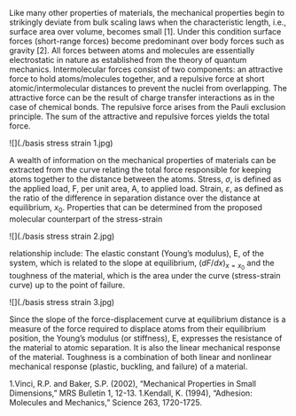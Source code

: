 

Like many other properties of materials, the mechanical properties begin to strikingly deviate from bulk scaling laws when the characteristic length, i.e., surface area over volume, becomes small [1]. Under this condition surface forces (short-range forces) become predominant over body forces such as gravity [2]. All forces between atoms and molecules are essentially electrostatic in nature as established from the theory of quantum mechanics. Intermolecular forces consist of two components: an attractive force to hold atoms/molecules together, and a repulsive force at short atomic/intermolecular distances to prevent the nuclei from overlapping. The attractive force can be the result of charge transfer interactions as in the case of chemical bonds. The repulsive force arises from the Pauli exclusion principle. The sum of the attractive and repulsive forces yields the total force.


![](./basis stress strain 1.jpg)



A wealth of information on the mechanical properties of materials can be extracted from the curve relating the total force responsible for keeping atoms together to the distance between the atoms. Stress, $\sigma$, is defined as the applied load, F, per unit area, A, to applied load. Strain, $\varepsilon$, as defined as the ratio of the difference in separation distance over the distance at equilibrium, $x_0$.  Properties that can be determined from the proposed molecular counterpart of the stress-strain 


![](./basis stress strain 2.jpg)


relationship include: The elastic constant (Young’s modulus), E, of the system, which is related to the slope at equilibrium, $(dF/dx)_{x=x_0}$ and the toughness of the material, which is the area under the curve (stress-strain curve) up to the point of failure.


![](./basis stress strain 3.jpg)


Since the slope of the force-displacement curve at equilibrium distance is a measure of the force required to displace atoms from their equilibrium position, the Young’s modulus (or stiffness), E, expresses the resistance of the material to atomic separation. It is also the linear mechanical response of the material. Toughness is a combination of both linear and nonlinear mechanical response (plastic, buckling, and failure) of a material.





1.Vinci, R.P. and Baker, S.P. (2002), “Mechanical Properties in Small Dimensions,” MRS Bulletin 1, 12-13.
1.Kendall, K. (1994), “Adhesion: Molecules and Mechanics,” Science 263, 1720-1725.